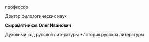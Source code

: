 профессор

Доктор филологических наук

**Сыромятников Олег Иванович**

Духовный код русской литературы
	*История русской литературы